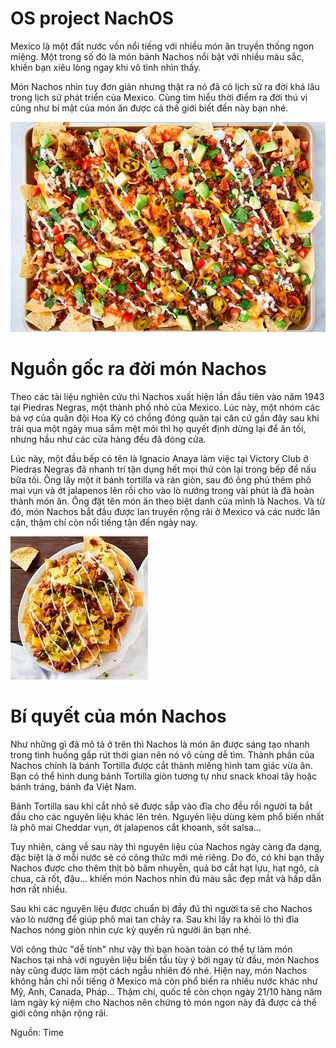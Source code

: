 # OS project NachOS
Mexico là một đất nước vốn nổi tiếng với nhiều món ăn truyền thống ngon miệng. Một trong số đó là món bánh Nachos nổi bật với nhiều màu sắc, khiến bạn xiêu lòng ngay khi vô tình nhìn thấy.

Món Nachos nhìn tuy đơn giản nhưng thật ra nó đã có lịch sử ra đời khá lâu trong lịch sử phát triển của Mexico. Cùng tìm hiểu thời điểm ra đời thú vị cũng như bí mật của món ăn được cả thế giới biết đến này bạn nhé.

![NACHOS](https://github.com/nthng-quan/os-nachos/blob/main/img/nachos.png)

# Nguồn gốc ra đời món Nachos
Theo các tài liệu nghiên cứu thì Nachos xuất hiện lần đầu tiên vào năm 1943 tại Piedras Negras, một thành phố nhỏ của Mexico. Lúc này, một nhóm các bà vợ của quân đội Hoa Kỳ có chồng đóng quân tại căn cứ gần đây sau khi trải qua một ngày mua sắm mệt mỏi thì họ quyết định dừng lại để ăn tối, nhưng hầu như các cửa hàng đều đã đóng cửa.

Lúc này, một đầu bếp có tên là Ignacio Anaya làm việc tại Victory Club ở  Piedras Negras đã nhanh trí tận dụng hết mọi thứ còn lại trong bếp để nấu bữa tối. Ông lấy một ít bánh tortilla và rán giòn, sau đó ông phủ thêm phô mai vụn và ớt jalapenos lên rồi cho vào lò nướng trong vài phút là đã hoàn thành món ăn. Ông đặt tên món ăn theo biệt danh của mình là Nachos. Và từ đó, món Nachos bắt đầu được lan truyền rộng rãi ở Mexico và các nước lân cận, thậm chí còn nổi tiếng tận đến ngày nay.

![NACHOS](https://github.com/nthng-quan/os-nachos/blob/main/img/nachos2.jpg)

# Bí quyết của món Nachos
Như những gì đã mô tả ở trên thì Nachos là món ăn được sáng tạo nhanh trong tình huống gấp rút thời gian nên nó vô cùng dễ tìm. Thành phần của Nachos chính là bánh Tortilla được cắt thành miếng hình tam giác vừa ăn. Bạn có thể hình dung bánh Tortilla giòn tương tự như snack khoai tây hoặc bánh tráng, bánh đa Việt Nam.

Bánh Tortilla sau khi cắt nhỏ sẽ được sắp vào đĩa cho đều rồi người ta bắt đầu cho các nguyên liệu khác lên trên. Nguyên liệu dùng kèm phổ biến nhất là phô mai Cheddar vụn, ớt jalapenos cắt khoanh, sốt salsa...

Tuy nhiên, càng về sau này thì nguyên liệu của Nachos ngày càng đa dạng, đặc biệt là ở mỗi nước sẽ có công thức mới mẻ riêng. Do đó, có khi bạn thấy Nachos được cho thêm thịt bò băm nhuyễn, quả bơ cắt hạt lựu, hạt ngô, cà chua, cà rốt, đậu... khiến món Nachos nhìn đủ màu sắc đẹp mắt và hấp dẫn hơn rất nhiều.

Sau khi các nguyên liệu được chuẩn bị đầy đủ thì người ta sẽ cho Nachos vào lò nướng để giúp phô mai tan chảy ra. Sau khi lấy ra khỏi lò thì đĩa Nachos nóng giòn nhìn cực kỳ quyến rũ người ăn bạn nhé.

Với công thức "dễ tính" như vậy thì bạn hoàn toàn có thể tự làm món Nachos tại nhà với nguyên liệu biến tấu tùy ý bởi ngay từ đầu, món Nachos này cũng được làm một cách ngẫu nhiên đó nhé. Hiện nay, món Nachos không hẳn chỉ nổi tiếng ở Mexico mà còn phổ biến ra nhiều nước khác như Mỹ, Anh, Canada, Pháp... Thậm chí, quốc tế còn chọn ngày 21/10 hàng năm làm ngày kỷ niệm cho Nachos nên chứng tỏ món ngon này đã được cả thế giới công nhận rộng rãi.

Nguồn: Time
